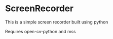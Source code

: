 # ScreenRecorder
This is a simple screen recorder built using python

Requires open-cv-python and mss

